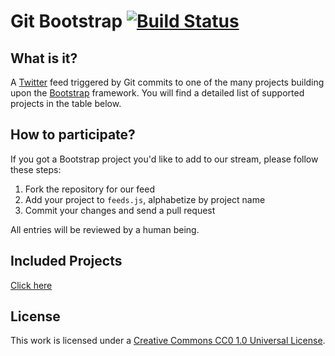# Git Bootstrap [![Build Status](https://secure.travis-ci.org/gitbootstrap/feeds.svg)](http://travis-ci.org/gitbootstrap/feeds)

## What is it?
A [Twitter](http://twitter.com/gitbootstrap) feed triggered by Git commits to one of the many projects building upon the [Bootstrap](http://getbootstrap.com/) framework. You will find a detailed list of supported projects in the table below.

## How to participate?

If you got a Bootstrap project you'd like to add to our stream, please follow these steps:

1. Fork the repository for our feed
2. Add your project to `feeds.js`, alphabetize by project name
3. Commit your changes and send a pull request

All entries will be reviewed by a human being.

## Included Projects

[Click here](http://gitbootstrap.github.io/feeds/index.html#projects)

## License

This work is licensed under a [Creative Commons CC0 1.0 Universal License](http://creativecommons.org/publicdomain/zero/1.0/legalcode).